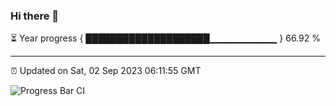 ### Hi there 👋

⏳ Year progress { ████████████████████▁▁▁▁▁▁▁▁▁▁ } 66.92 %

---

⏰ Updated on Sat, 02 Sep 2023 06:11:55 GMT

![Progress Bar CI](https://github.com/liununu/liununu/workflows/Progress%20Bar%20CI/badge.svg)
